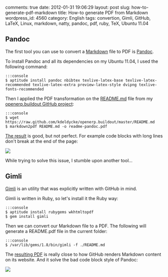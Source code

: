 comments: true
date: 2012-01-31 19:06:29
layout: post
slug: how-to-generate-pdf-markdown
title: How-to generate PDF from Markdown
wordpress_id: 4560
category: English
tags: convertion, Gimli, GitHub, LaTeX, Linux, markdown, natty, pandoc, pdf, ruby, TeX, Ubuntu 11.04

## Pandoc



The first tool you can use to convert a [Markdown](http://en.wikipedia.org/wiki/Markdown) file to PDF is [Pandoc](http://johnmacfarlane.net/pandoc/).

To install Pandoc and all its dependencies on my Ubuntu 11.04, I used the following command:

    
    :::console
    $ aptitude install pandoc nbibtex texlive-latex-base texlive-latex-recommended texlive-latex-extra preview-latex-style dvipng texlive-fonts-recommended
    



Then I applied the PDF transformation on the [README.md](https://github.com/kdeldycke/openerp.buildout/blob/master/README.md) file from my [openerp.buildout GitHub project](https://github.com/kdeldycke/openerp.buildout):

    
    :::console
    $ wget https://raw.github.com/kdeldycke/openerp.buildout/master/README.md
    $ markdown2pdf README.md -o readme-pandoc.pdf
    



[The result](http://kevin.deldycke.com/wp-content/uploads/2012/01/readme-pandoc.pdf) is good, but not perfect. For example code blocks with long lines don't break at the end of the page:

[![](http://kevin.deldycke.com/wp-content/uploads/2012/01/pandoc-non-wraping-code-blocks-300x53.png)](http://kevin.deldycke.com/wp-content/uploads/2012/01/pandoc-non-wraping-code-blocks.png)

While trying to solve this issue, I stumble upon another tool...




## Gimli



[Gimli](https://github.com/walle/gimli) is an utility that was explicitly written with GitHub in mind.

Gimli is written in Ruby, so let's install it the Ruby way:

    
    :::console
    $ aptitude install rubygems wkhtmltopdf
    $ gem install gimli
    



Then we can convert our Markdown file to a PDF. The following will generate a README.pdf file in the current folder:

    
    :::console
    $ /var/lib/gems/1.8/bin/gimli -f ./README.md
    



The [resulting PDF](http://kevin.deldycke.com/wp-content/uploads/2012/01/readme-gimli.pdf) is really close to how GitHub renders Markdown content on its website. And it solve the bad code block style of Pandoc:

[![](http://kevin.deldycke.com/wp-content/uploads/2012/01/gimli-wraping-code-blocks-300x53.png)](http://kevin.deldycke.com/wp-content/uploads/2012/01/gimli-wraping-code-blocks.png)
